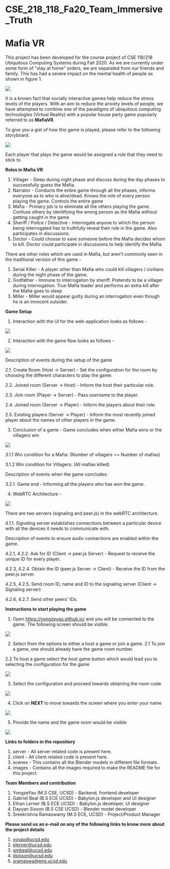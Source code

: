 # CSE_218_118_Fa20_Team_Immersive_Truth

# Mafia VR

This project has been developed for the course project of CSE 118/218 Ubiquitous Computing Systems during Fall 2020.
As we are currently under some form of "stay at home" orders, we are separated from our friends and family. 
This has had a severe impact on the mental health of people as shown in figure 1.

![](images/FinalPresentation_MentalHealth.png)

It is a known fact that socially interactive games help reduce the stress levels of the players. 
With an aim to reduce the anxiety levels of people, we have attempted to combine one of the paradigms of 
ubiquitous computing technologies (Virtual Reality) with a popular house party game popularly referred to as **MafiaVR**.

To give you a gist of how this game is played, please refer to the following storyboard.

![](images/Storyboard_1.png)

Each player that plays the game would be assigned a role that they need to stick to.

**Roles in Mafia VR**

1. Villager - Sleep during night phase and discuss during the day phases to successfully guess the Mafia.
2. Narrator - Conducts the entire game through all the phases, informs everyone as to who is alive/dead. Knows the role of every person playing the game. Controls the entire game
3. Mafia - Primary job is to eliminate all the others playing the game. Confuse others by identifying the wrong person as the Mafia without getting caught in the game
4. Sheriff / Police / Detective - Interrogate anyone to which the person being interrogated has to truthfully reveal their role in the game. Also participates in discussions.
5. Doctor - Could choose to save someone before the Mafia decides whom to kill. Doctor could participate in discussions to help identify the Mafia.

There are other roles which are used in Mafia, but aren't commonly seen in the traditional version of this game -

1. Serial Killer - A player other than Mafia who could kill villagers / civilians during the night phase of the game.
2. Godfather - Immune to interrogation by sheriff. Pretends to be a villager during interrogation. 
True Mafia leader and performs an extra kill after the Mafia goes to sleep
3. Miller - Miller would appear guilty during an interrogation even though he is an innocent outsider.

**Game Setup**

1. Interaction with the UI for the web-application looks as follows -

![](images/MafiaVR_logo.PNG)

2. Interaction with the game flow looks as follows -

![](images/gameSetup.jpg)

Description of events during the setup of the game

  2.1. Create Room (Host -> Server) - Set the configuration for the room by choosing the different characters to play the game.
  
  2.2. Joined room (Server -> Host) - Inform the host their particular role.
  
  2.3. Join room (Player -> Server) - Pass username to the player.
  
  2.4. Joined room (Server -> Player) - Inform the players about their role.
  
  2.5. Existing players (Server -> Player) - Inform the most recently joined player about the names of other players in the game.

3. Conclusion of a game - Game concludes when either Mafia wins or the villagers win

![](images/gameConclusion.png)

  3.1.1 Win condition for a Mafia: (Number of villagers <= Number of mafias)
  
  3.1.2 Win condition for Villagers: (All mafias killed)
  
Description of events when the game concludes:

  3.2.1. Game end - Informing all the players who has won the game.

4. WebRTC Architecture -

![](images/webRTC.png)

There are two servers (signaling and peer.js) in the webRTC architecture.

  4.1.1. Signaling server establishes connections between a particular device with all the devices it needs to communicate with.
  
Description of events to ensure audio connections are enabled within the game.

  4.2.1, 4.2.2. Ask for ID (Client -> peer.js Server) - Request to receive the unique ID for every player.
  
  4.2.3, 4.2.4. Obtain the ID (peer.js Server -> Client) - Receive the ID from the peer.js server.
  
  4.2.5, 4.2.5. Send room ID, name and ID to the signaling server (Client -> Signaling server)
  
  4.2.6, 4.2.7. Send other peers' IDs. 

**Instructions to start playing the game**

1. Open https://yongzeyao.github.io/ and you will be connected to the game. The following screen should be visible.

  ![](images/MafiaVR_logo.PNG)
  
2. Select from the options to either a host a game or join a game. 
  2.1 To join a game, one should already have the game room number.
  
  2.2 To host a game select the host game button which would lead you to selecting the configuration for the game
  
  ![](images/playerOptionsv2.PNG)
  
3. Select the configuration and proceed towards obtaining the room code

  ![](images/roomCodeCapture.PNG)
  
4. Click on **NEXT** to move towards the screen where you enter your name

  ![](images/EnterGame.PNG)
  
5. Provide the name and the game room would be visible

  ![](images/GameRoom.PNG)

**Links to folders in the repository**

1. server - All server related code is present here.
2. client - All client related code is present here.
3. scenes - This contains all the Blender models in different file formats.
4. images - Contains all the images required to make the README file for this project.

**Team Members and contribution**

1. YongzeYao (M.S CSE, UCSD) - Backend, frontend developer
2. Gabriel Beal (B.S ECE UCSD) - Babylon.js developer and UI designer
3. Ethan Lerner (B.S ECE UCSD) - Babylon.js developer, UI designer
4. Dayyan Sisson (B.S CSE UCSD) - Blender model developer
5. Sreekrishna Ramaswamy (M.S ECE, UCSD) - Project/Product Manager

**Please send us an e-mail on any of the following links to know more about the project details**
1. yoyao@ucsd.edu
2. elerner@ucsd.edu
3. gmbeal@ucsd.edu
4. dsisson@ucsd.edu
5. sramaswa@eng.ucsd.edu
